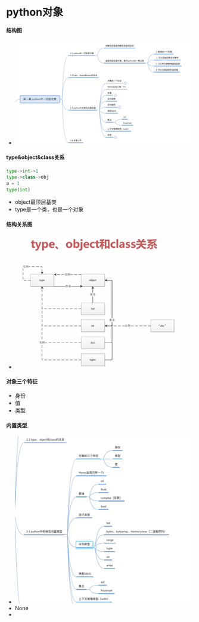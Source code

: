 # python对象

#### 结构图
* ![-w1069](media/15735109140523/15735109427738.jpg)

#### type&object&class关系
```python
type->int->1
type->class->obj
a = 1
type(int)
```
* object最顶层基类
* type是一个类，也是一个对象

#### 结构关系图
* ![-w856](media/15735109140523/15735121320037.jpg)

#### 对象三个特征
* 身份
* 值
* 类型

#### 内置类型
* ![-w763](media/15735109140523/15735128960548.jpg)
* None
* 





